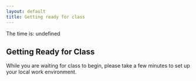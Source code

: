 ```yaml
---
layout: default
title: Getting ready for class
---
```



The time is: undefined

## Getting Ready for Class
While you are waiting for class to begin, please take a few minutes to set up your local work environment.
